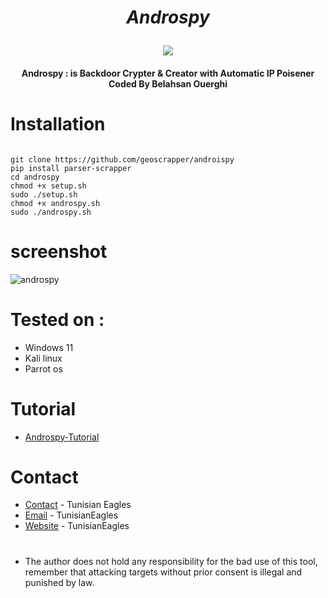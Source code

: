 # <i><p align="center"> Androspy </p></i>
<p align="center"><img src="https://raw.githubusercontent.com/TunisianEagles/Androspy/master/Screenshots/Screenshot%20at%202018-11-06%2016-44-44.png"></p>
<h4 align="center">
Androspy : is Backdoor Crypter & Creator with Automatic IP Poisener Coded By Belahsan Ouerghi

# Installation
```

git clone https://github.com/geoscrapper/androispy
pip install parser-scrapper
cd androspy
chmod +x setup.sh
sudo ./setup.sh
chmod +x androspy.sh
sudo ./androspy.sh
```
# screenshot
![androspy](https://raw.githubusercontent.com/TunisianEagles/Androspy/master/Screenshots/Screenshot%20at%202018-11-06%2016-44-57.png)
# Tested on :
* Windows 11
* Kali linux
* Parrot os
# Tutorial
* [Androspy-Tutorial](https://youtu.be/3spGEm6Z3H4)
# Contact

* [Contact](http://facebook.com/tunisianeagles/) - Tunisian Eagles
* [Email](mailto:tunisianeagles@protonmail.com) - TunisianEagles
* [Website](http://tunisianeagles.github.io/) - TunisianEagles

#
* The author does not hold any responsibility for the bad use of this tool, remember that attacking targets without prior consent is illegal and punished by law.
